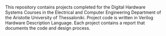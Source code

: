 This repository contains projects completed for the Digital Hardware Systems Courses in the Electrical and Computer Engineering Department of the Aristotle University of Thessaloniki.
Project code is written in Verilog Hardware Description Language. Each project contains a report that documents the code and design process.
